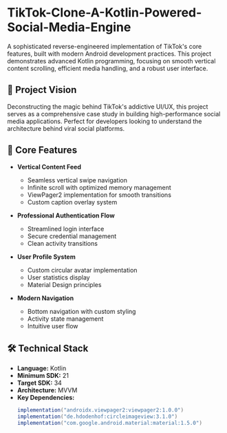 # TikTok-Clone-A-Kotlin-Powered-Social-Media-Engine
A sophisticated reverse-engineered implementation of TikTok's core features, built with modern Android development practices. This project demonstrates advanced Kotlin programming, focusing on smooth vertical content scrolling, efficient media handling, and a robust user interface.

## 🎯 Project Vision
Deconstructing the magic behind TikTok's addictive UI/UX, this project serves as a comprehensive case study in building high-performance social media applications. Perfect for developers looking to understand the architecture behind viral social platforms.

## 🚀 Core Features

- **Vertical Content Feed**
  - Seamless vertical swipe navigation
  - Infinite scroll with optimized memory management
  - ViewPager2 implementation for smooth transitions
  - Custom caption overlay system

- **Professional Authentication Flow**
  - Streamlined login interface
  - Secure credential management
  - Clean activity transitions

- **User Profile System**
  - Custom circular avatar implementation
  - User statistics display
  - Material Design principles

- **Modern Navigation**
  - Bottom navigation with custom styling
  - Activity state management
  - Intuitive user flow

## 🛠️ Technical Stack

- **Language:** Kotlin
- **Minimum SDK:** 21
- **Target SDK:** 34
- **Architecture:** MVVM
- **Key Dependencies:**
  ```gradle
  implementation("androidx.viewpager2:viewpager2:1.0.0")
  implementation("de.hdodenhof:circleimageview:3.1.0")
  implementation("com.google.android.material:material:1.5.0")

  
